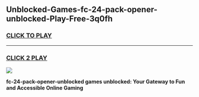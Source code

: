 
## Unblocked-Games-fc-24-pack-opener-unblocked-Play-Free-3q0fh
<h3>
<a href="https://premium76.site?title=fc-24-pack-opener-unblocked&ref=12A">CLICK TO PLAY</a></h3>
<hr>

<h3>
<a href="https://premium76.site?title=fc-24-pack-opener-unblocked&ref=12A">CLICK 2 PLAY</a>
  
</h3>

<a href="https://premium76.site?title=fc-24-pack-opener-unblocked&ref=12A"><img src="https://clearcache.store/games.png"></a>


**fc-24-pack-opener-unblocked games unblocked: Your Gateway to Fun and Accessible Online Gaming**
